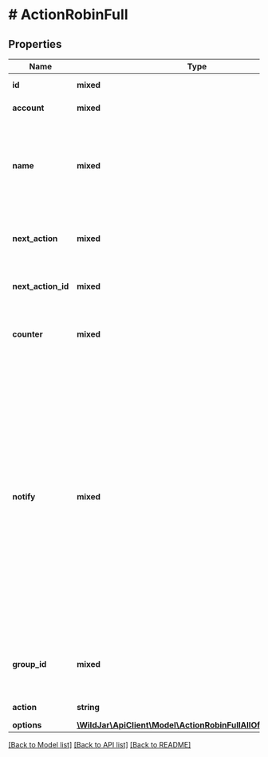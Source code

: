 # # ActionRobinFull

## Properties

Name | Type | Description | Notes
------------ | ------------- | ------------- | -------------
**id** | **mixed** | The action ID. | [optional] [readonly]
**account** | **mixed** | The account ID. | [optional] [readonly]
**name** | **mixed** | Friendly name of the call flow action. Used to easily identify an action in the call flow. | [optional]
**next_action** | **mixed** | Next action type to route to in the call flow. | [optional]
**next_action_id** | **mixed** | Next action ID to route to in the call flow. | [optional]
**counter** | **mixed** | The counter value to start the round robin on. |
**notify** | **mixed** | When notifications are sent to email or SMS contacts:   * &#x60;always&#x60; - Notify for all call types (email only).   * &#x60;missed&#x60; - Notify for missed call types only.   * &#x60;no&#x60; - No not send call notifications by email or SMS. **Note**: Requires a voicemail action to be the next action in the call flow. | [optional]
**group_id** | **mixed** | The contact group ID the notifications will be sent to. | [optional]
**action** | **string** | The action type. | [optional] [readonly]
**options** | [**\WildJar\ApiClient\Model\ActionRobinFullAllOfOptionsInner[]**](ActionRobinFullAllOfOptionsInner.md) |  |

[[Back to Model list]](../../README.md#models) [[Back to API list]](../../README.md#endpoints) [[Back to README]](../../README.md)
